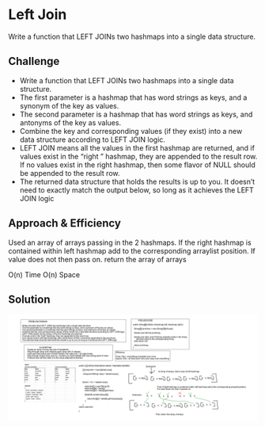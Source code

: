 # Left Join
<!-- Short summary or background information -->
Write a function that LEFT JOINs two hashmaps into a single data structure.

## Challenge
<!-- Description of the challenge -->
- Write a function that LEFT JOINs two hashmaps into a single data structure.
- The first parameter is a hashmap that has word strings as keys, and a synonym of the key as values.
- The second parameter is a hashmap that has word strings as keys, and antonyms of the key as values.
- Combine the key and corresponding values (if they exist) into a new data structure according to LEFT
 JOIN logic.
- LEFT JOIN means all the values in the first hashmap are returned, and if values exist in the “right
” hashmap, they are appended to the result row. If no values exist in the right hashmap, then some flavor of NULL should be appended to the result row.
- The returned data structure that holds the results is up to you. It doesn’t need to exactly match the
 output below, so long as it achieves the LEFT JOIN logic

## Approach & Efficiency
<!-- What approach did you take? Why? What is the Big O space/time for this approach? -->
Used an array of arrays passing in the 2 hashmaps. If the right hashmap is contained within left
 hashmap add to the corresponding arraylist position. If value does not then pass on. return the array
  of arrays

O(n) Time 
O(n) Space

## Solution
<!-- Embedded whiteboard image -->
![Repeated Word](assets/leftJoin.png)